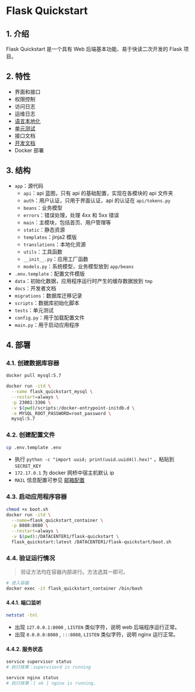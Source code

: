 # Flask Quickstart

## 1. 介绍

Flask Quickstart 是一个具有 Web 后端基本功能、易于快读二次开发的 Flask 项目。

## 2. 特性

- 界面和接口
- 权限控制
- 访问日志
- 运维日志
- [语言本地化](docs/flask.md)
- [单元测试](docs/test.md)
- 接口文档
- [开发文档](docs/README.md)
- Docker 部署

## 3. 结构

- `app`：源代码
  - `api`：api 蓝图，只有 api 的基础配置，实现在各模块的 api 文件夹
  - `auth`：用户认证，只用于界面认证，api 的认证在 `api/tokens.py`
  - `beans`：业务模型
  - `errors`：错误处理，处理 4xx 和 5xx 错误
  - `main`：主模块，包括首页、用户管理等
  - `static`：静态资源
  - `templates`：jinja2 模版
  - `translations`：本地化资源
  - `utils`：工具函数
  - `__init__.py`：应用工厂函数
  - `models.py`：系统模型，业务模型放到 `app/beans`
- `.env.template`：配置文件模版
- `data`：初始化数据，应用程序运行时产生的缓存数据放到 `tmp`
- `docs`：开发者文档
- `migrations`：数据库迁移记录
- `scripts`：数据库初始化脚本
- `tests`：单元测试
- `config.py`：用于加载配置文件
- `main.py`：用于启动应用程序

## 4. 部署

### 4.1. 创建数据库容器

```bash
docker pull mysql:5.7
```

```bash
docker run -itd \
  --name flask_quickstart_mysql \
  --restart=always \
  -p 23001:3306 \
  -v $(pwd)/scripts:/docker-entrypoint-initdb.d \
  -e MYSQL_ROOT_PASSWORD=root_password \
  mysql:5.7
```

### 4.2. 创建配置文件

```bash
cp .env.template .env
```

- 执行 `python -c "import uuid; print(uuid.uuid4().hex)"` ，粘贴到 `SECRET_KEY`
- `172.17.0.1` 为 docker 网桥中宿主机默认 ip
- `MAIL` 信息配置可参见 [邮箱配置](docs/mail.md)

### 4.3. 启动应用程序容器

```bash
chmod +x boot.sh
docker run -itd \
  --name=flask_quickstart_container \
  -p 8080:8080 \
  --restart=always \
  -v $(pwd):/DATACENTER1/flask-quickstart \
  flask_quickstart:latest /DATACENTER1/flask-quickstart/boot.sh
```

### 4.4. 验证运行情况

> 验证方法均在容器内部进行。方法选其一即可。

```bash
# 进入容器
docker exec -it flask_quickstart_container /bin/bash
```

#### 4.4.1. 端口监听

```bash
netstat -tnl
```

- 出现 `127.0.0.1:8000` , `LISTEN` 类似字符，说明 web 后端程序运行正常。
- 出现 `0.0.0.0:8080` , `:::8080`, `LISTEN` 类似字符，说明 nginx 运行正常。

#### 4.4.2. 服务状态

```bash
service supervisor status
# 执行效果：supervisord is running
```

```bash
service nginx status
# 执行效果：[ ok ] nginx is running.
```
